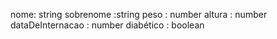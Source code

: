 nome: string
sobrenome :string
peso : number
altura : number
dataDeInternacao : number
diabético : boolean


